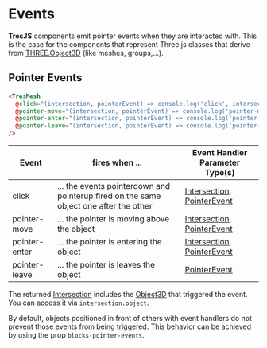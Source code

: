 # Events

**TresJS** components emit pointer events when they are interacted with. This is the case for the components that represent Three.js classes that derive from [THREE.Object3D](https://threejs.org/docs/index.html?q=object#api/en/core/Object3D) (like meshes, groups,...).

<StackBlitzEmbed project-id="tresjs-events" />

## Pointer Events

```html
<TresMesh
  @click="(intersection, pointerEvent) => console.log('click', intersection, pointerEvent)"
  @pointer-move="(intersection, pointerEvent) => console.log('pointer-move', intersection, pointerEvent)"
  @pointer-enter="(intersection, pointerEvent) => console.log('pointer-enter', intersection, pointerEvent)"
  @pointer-leave="(intersection, pointerEvent) => console.log('pointer-leave', pointerEvent)"
/>
```

| Event         | fires when ...                                                                        | Event Handler Parameter Type(s)                                                                                                                                                                       |
| ------------- | ------------------------------------------------------------------------------------- | ----------------------------------------------------------------------------------------------------------------------------------------------------------------------------------------------------- |
| click         | ... the events pointerdown and pointerup fired on the same object one after the other | [Intersection](https://github.com/DefinitelyTyped/DefinitelyTyped/blob/master/types/three/src/core/Raycaster.d.ts#L16), [PointerEvent](https://developer.mozilla.org/en-US/docs/Web/API/PointerEvent) |
| pointer-move  | ... the pointer is moving above the object                                            | [Intersection](https://github.com/DefinitelyTyped/DefinitelyTyped/blob/master/types/three/src/core/Raycaster.d.ts#L16), [PointerEvent](https://developer.mozilla.org/en-US/docs/Web/API/PointerEvent) |
| pointer-enter | ... the pointer is entering the object                                                | [Intersection](https://github.com/DefinitelyTyped/DefinitelyTyped/blob/master/types/three/src/core/Raycaster.d.ts#L16), [PointerEvent](https://developer.mozilla.org/en-US/docs/Web/API/PointerEvent) |
| pointer-leave | ... the pointer is leaves the object                                                  | [PointerEvent](https://developer.mozilla.org/en-US/docs/Web/API/PointerEvent)                                                                                                                         |

The returned [Intersection](https://github.com/DefinitelyTyped/DefinitelyTyped/blob/master/types/three/src/core/Raycaster.d.ts#L16) includes the [Object3D](https://threejs.org/docs/index.html?q=object#api/en/core/Object3D) that triggered the event. You can access it via `intersection.object`.

By default, objects positioned in front of others with event handlers do not prevent those events from being triggered. This behavior can be achieved by using the prop `blocks-pointer-events`.

